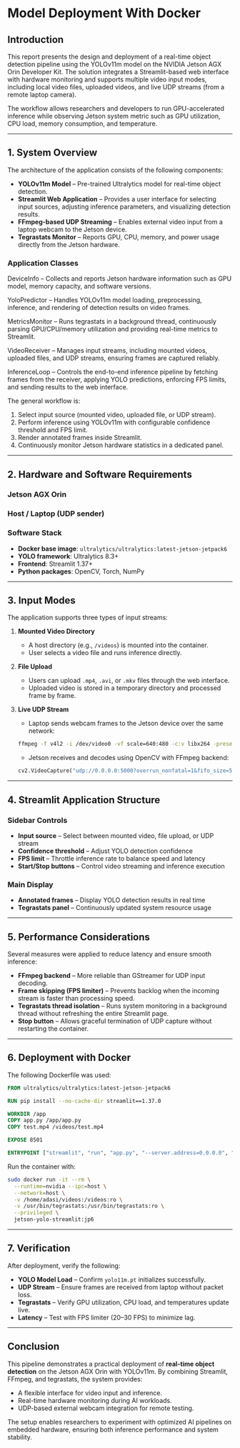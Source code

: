 # Model Deployment With Docker

## Introduction

This report presents the design and deployment of a real-time object detection pipeline using the YOLOv11m model on the NVIDIA Jetson AGX Orin Developer Kit. The solution integrates a Streamlit-based web interface with hardware monitoring and supports multiple video input modes, including local video files, uploaded videos, and live UDP streams (from a remote laptop camera).

The workflow allows researchers and developers to run GPU-accelerated inference while observing Jetson system metric such as GPU utilization, CPU load, memory consumption, and temperature.

---

## 1. System Overview

The architecture of the application consists of the following components:

* **YOLOv11m Model** – Pre-trained Ultralytics model for real-time object detection.
* **Streamlit Web Application** – Provides a user interface for selecting input sources, adjusting inference parameters, and visualizing detection results.
* **FFmpeg-based UDP Streaming** – Enables external video input from a laptop webcam to the Jetson device.
* **Tegrastats Monitor** – Reports GPU, CPU, memory, and power usage directly from the Jetson hardware.

### Application Classes

DeviceInfo – Collects and reports Jetson hardware information such as GPU model, memory capacity, and software versions.

YoloPredictor – Handles YOLOv11m model loading, preprocessing, inference, and rendering of detection results on video frames.

MetricsMonitor – Runs tegrastats in a background thread, continuously parsing GPU/CPU/memory utilization and providing real-time metrics to Streamlit.

VideoReceiver – Manages input streams, including mounted videos, uploaded files, and UDP streams, ensuring frames are captured reliably.

InferenceLoop – Controls the end-to-end inference pipeline by fetching frames from the receiver, applying YOLO predictions, enforcing FPS limits, and sending results to the web interface.


The general workflow is:

1. Select input source (mounted video, uploaded file, or UDP stream).
2. Perform inference using YOLOv11m with configurable confidence threshold and FPS limit.
3. Render annotated frames inside Streamlit.
4. Continuously monitor Jetson hardware statistics in a dedicated panel.

---

## 2. Hardware and Software Requirements

### Jetson AGX Orin

### Host / Laptop (UDP sender)

### Software Stack

* **Docker base image**: `ultralytics/ultralytics:latest-jetson-jetpack6`
* **YOLO framework**: Ultralytics 8.3+
* **Frontend**: Streamlit 1.37+
* **Python packages**: OpenCV, Torch, NumPy

---

## 3. Input Modes

The application supports three types of input streams:

1. **Mounted Video Directory**

   * A host directory (e.g., `/videos`) is mounted into the container.
   * User selects a video file and runs inference directly.

2. **File Upload**

   * Users can upload `.mp4`, `.avi`, or `.mkv` files through the web interface.
   * Uploaded video is stored in a temporary directory and processed frame by frame.

3. **Live UDP Stream**

   * Laptop sends webcam frames to the Jetson device over the same network:

   ```bash
   ffmpeg -f v4l2 -i /dev/video0 -vf scale=640:480 -c:v libx264 -preset ultrafast -f mpegts udp://<JETSON_IP>:5000
   ```

   * Jetson receives and decodes using OpenCV with FFmpeg backend:

   ```python
   cv2.VideoCapture("udp://0.0.0.0:5000?overrun_nonfatal=1&fifo_size=5000000", cv2.CAP_FFMPEG)
   ```

---

## 4. Streamlit Application Structure

### Sidebar Controls

* **Input source** – Select between mounted video, file upload, or UDP stream
* **Confidence threshold** – Adjust YOLO detection confidence
* **FPS limit** – Throttle inference rate to balance speed and latency
* **Start/Stop buttons** – Control video streaming and inference execution

### Main Display

* **Annotated frames** – Display YOLO detection results in real time
* **Tegrastats panel** – Continuously updated system resource usage

---

## 5. Performance Considerations

Several measures were applied to reduce latency and ensure smooth inference:

* **FFmpeg backend** – More reliable than GStreamer for UDP input decoding.
* **Frame skipping (FPS limiter)** – Prevents backlog when the incoming stream is faster than processing speed.
* **Tegrastats thread isolation** – Runs system monitoring in a background thread without refreshing the entire Streamlit page.
* **Stop button** – Allows graceful termination of UDP capture without restarting the container.

---

## 6. Deployment with Docker

The following Dockerfile was used:

```dockerfile
FROM ultralytics/ultralytics:latest-jetson-jetpack6

RUN pip install --no-cache-dir streamlit==1.37.0

WORKDIR /app
COPY app.py /app/app.py
COPY test.mp4 /videos/test.mp4

EXPOSE 8501

ENTRYPOINT ["streamlit", "run", "app.py", "--server.address=0.0.0.0", "--server.port=8501"]
```

Run the container with:

```bash
sudo docker run -it --rm \
  --runtime=nvidia --ipc=host \
  --network=host \
  -v /home/adasi/videos:/videos:ro \
  -v /usr/bin/tegrastats:/usr/bin/tegrastats:ro \
  --privileged \
  jetson-yolo-streamlit:jp6
```

---

## 7. Verification

After deployment, verify the following:

* **YOLO Model Load** – Confirm `yolo11m.pt` initializes successfully.
* **UDP Stream** – Ensure frames are received from laptop without packet loss.
* **Tegrastats** – Verify GPU utilization, CPU load, and temperatures update live.
* **Latency** – Test with FPS limiter (20–30 FPS) to minimize lag.

---

## Conclusion

This pipeline demonstrates a practical deployment of **real-time object detection** on the Jetson AGX Orin with YOLOv11m. By combining Streamlit, FFmpeg, and tegrastats, the system provides:

* A flexible interface for video input and inference.
* Real-time hardware monitoring during AI workloads.
* UDP-based external webcam integration for remote testing.

The setup enables researchers to experiment with optimized AI pipelines on embedded hardware, ensuring both inference performance and system stability.
